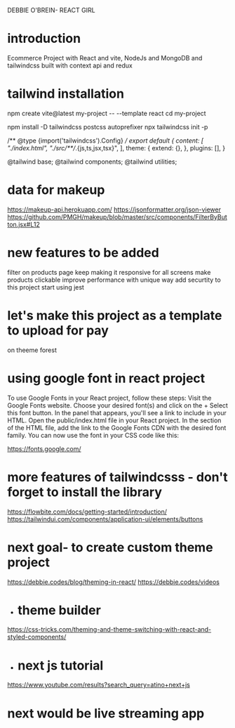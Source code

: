 DEBBIE O'BREIN- REACT GIRL
# introduction 
Ecommerce Project with React and vite, NodeJs and MongoDB and tailwindcss
built with context api and redux

# tailwind installation
npm create vite@latest my-project -- --template react
cd my-project

npm install -D tailwindcss postcss autoprefixer
npx tailwindcss init -p

<!-- tailwind.config.js -->
/** @type {import('tailwindcss').Config} */
export default {
  content: [
    "./index.html",
    "./src/**/*.{js,ts,jsx,tsx}",
  ],
  theme: {
    extend: {},
  },
  plugins: [],
}

<!-- index.css -->
@tailwind base;
@tailwind components;
@tailwind utilities;


# data for makeup
https://makeup-api.herokuapp.com/
https://jsonformatter.org/json-viewer
https://github.com/PMGH/makeup/blob/master/src/components/FilterByButton.jsx#L12

# new features to be added
filter on products page
keep making it responsive for all screens
make products clickable
improve performance with unique way
add securtity to this project
start using jest

# let's make this project as a template to upload for pay
on theeme forest 

# using google font in react project
To use Google Fonts in your React project, follow these steps:
Visit the Google Fonts website.
Choose your desired font(s) and click on the + Select this font button.
In the panel that appears, you'll see a link to include in your HTML.
Open the public/index.html file in your React project.
In the <head> section of the HTML file, add the link to the Google Fonts CDN with the desired font family.
You can now use the font in your CSS code like this:

https://fonts.google.com/
# more features of tailwindcsss - don't forget to install the library
https://flowbite.com/docs/getting-started/introduction/
https://tailwindui.com/components/application-ui/elements/buttons 

# next goal- to create custom theme project
https://debbie.codes/blog/theming-in-react/
https://debbie.codes/videos
- # theme builder
https://css-tricks.com/theming-and-theme-switching-with-react-and-styled-components/

- # next js tutorial
https://www.youtube.com/results?search_query=atino+next+js

# next would be live streaming app
